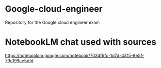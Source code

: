 # Google-cloud-engineer
Repository for the Google cloud engineer exam
# NotebookLM chat used with sources
https://notebooklm.google.com/notebook/703df6fc-1d7d-4315-8e5f-79c199ae5dfd
